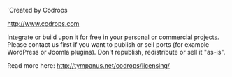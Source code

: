 `Created by Codrops

http://www.codrops.com

Integrate or build upon it for free in your personal or commercial projects. Please contact us first if you want to publish or sell ports (for example WordPress or Joomla plugins). Don't republish, redistribute or sell it "as-is". 

Read more here: http://tympanus.net/codrops/licensing/


